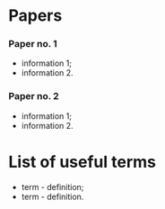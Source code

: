 # Papers
### Paper no. 1
* information 1;
* information 2.

### Paper no. 2
* information 1;
* information 2.

# List of useful terms
* term - definition;
* term - definition.
